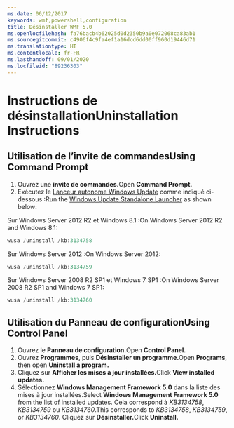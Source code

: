 ```yaml
---
ms.date: 06/12/2017
keywords: wmf,powershell,configuration
title: Désinstaller WMF 5.0
ms.openlocfilehash: fa76bacb4b62025d0d2350b9a0e072068ca83ab1
ms.sourcegitcommit: c4906f4c9fa4ef1a16dcd6dd00ff960d19446d71
ms.translationtype: HT
ms.contentlocale: fr-FR
ms.lasthandoff: 09/01/2020
ms.locfileid: "89236303"
---
```

# <a name="uninstallation-instructions"></a><span data-ttu-id="2bc9a-103">Instructions de désinstallation</span><span class="sxs-lookup"><span data-stu-id="2bc9a-103">Uninstallation Instructions</span></span>

## <a name="using-command-prompt"></a><span data-ttu-id="2bc9a-104">Utilisation de l’invite de commandes</span><span class="sxs-lookup"><span data-stu-id="2bc9a-104">Using Command Prompt</span></span>

1. <span data-ttu-id="2bc9a-105">Ouvrez une **invite de commandes.**</span><span class="sxs-lookup"><span data-stu-id="2bc9a-105">Open **Command Prompt.**</span></span>
2. <span data-ttu-id="2bc9a-106">Exécutez le [Lanceur autonome Windows Update](https://support.microsoft.com/kb/934307) comme indiqué ci-dessous :</span><span class="sxs-lookup"><span data-stu-id="2bc9a-106">Run the [Windows Update Standalone Launcher](https://support.microsoft.com/kb/934307) as shown below:</span></span>

<span data-ttu-id="2bc9a-107">Sur Windows Server 2012 R2 et Windows 8.1 :</span><span class="sxs-lookup"><span data-stu-id="2bc9a-107">On Windows Server 2012 R2 and Windows 8.1:</span></span>

```powershell
wusa /uninstall /kb:3134758
```

<span data-ttu-id="2bc9a-108">Sur Windows Server 2012 :</span><span class="sxs-lookup"><span data-stu-id="2bc9a-108">On Windows Server 2012:</span></span>

```powershell
wusa /uninstall /kb:3134759
```

<span data-ttu-id="2bc9a-109">Sur Windows Server 2008 R2 SP1 et Windows 7 SP1 :</span><span class="sxs-lookup"><span data-stu-id="2bc9a-109">On Windows Server 2008 R2 SP1 and Windows 7 SP1:</span></span>

```powershell
wusa /uninstall /kb:3134760
```

## <a name="using-control-panel"></a><span data-ttu-id="2bc9a-110">Utilisation du Panneau de configuration</span><span class="sxs-lookup"><span data-stu-id="2bc9a-110">Using Control Panel</span></span>

1. <span data-ttu-id="2bc9a-111">Ouvrez le **Panneau de configuration.**</span><span class="sxs-lookup"><span data-stu-id="2bc9a-111">Open **Control Panel.**</span></span>
2. <span data-ttu-id="2bc9a-112">Ouvrez **Programmes**, puis **Désinstaller un programme.**</span><span class="sxs-lookup"><span data-stu-id="2bc9a-112">Open **Programs**, then open **Uninstall a program.**</span></span>
3. <span data-ttu-id="2bc9a-113">Cliquez sur **Afficher les mises à jour installées.**</span><span class="sxs-lookup"><span data-stu-id="2bc9a-113">Click **View installed updates.**</span></span>
4. <span data-ttu-id="2bc9a-114">Sélectionnez **Windows Management Framework 5.0** dans la liste des mises à jour installées.</span><span class="sxs-lookup"><span data-stu-id="2bc9a-114">Select **Windows Management Framework 5.0** from the list of installed updates.</span></span> <span data-ttu-id="2bc9a-115">Cela correspond à *KB3134758*, *KB3134759* ou *KB3134760*.</span><span class="sxs-lookup"><span data-stu-id="2bc9a-115">This corresponds to *KB3134758*, *KB3134759*, or *KB3134760*.</span></span> <span data-ttu-id="2bc9a-116">Cliquez sur **Désinstaller.**</span><span class="sxs-lookup"><span data-stu-id="2bc9a-116">Click **Uninstall.**</span></span>
